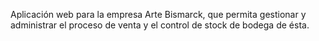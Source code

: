 Aplicación web para la empresa Arte Bismarck, que permita gestionar y administrar el proceso de venta y el control de stock de bodega de ésta.
